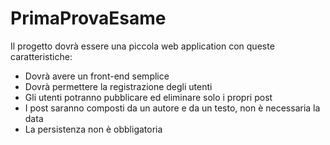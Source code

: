 # PrimaProvaEsame
Il progetto dovrà essere una piccola web application con queste caratteristiche:  
- Dovrà avere un front-end semplice  
- Dovrà permettere la registrazione degli utenti  
- Gli utenti potranno pubblicare ed eliminare solo i propri post  
- I post saranno composti da un autore e da un testo, non è necessaria la data  
- La persistenza non è obbligatoria
